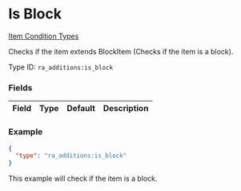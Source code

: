 # Is Block
[Item Condition Types](../item_condition_types.md)

Checks if the item extends BlockItem (Checks if the item is a block).

Type ID: `ra_additions:is_block`
### Fields
 | Field | Type | Default | Description | 
|---|---|---|---|

### Example
```json
{
  "type": "ra_additions:is_block"
}
```
This example will check if the item is a block.
